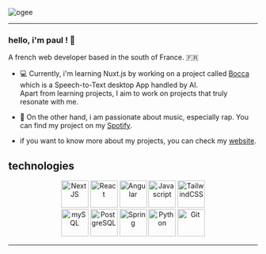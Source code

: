 
![ogee](https://github.com/user-attachments/assets/7d4665fc-df04-4674-8a3c-fd91bc59c62d)

---


### hello, i'm paul ! 🌻

A french web developer based in the south of France. :fr:
- 💻 Currently, i'm learning Nuxt.js by working on a project called [Bocca](https://bocca.dev) which is a Speech-to-Text desktop App handled by AI. <br> Apart from learning projects, I aim to work on projects that truly resonate with me.
- 🎵 On the other hand, i am passionate about music, especially rap. You can find my project on my [Spotify](https://open.spotify.com/artist/1QPBg1Edvg3dd0IudyCXBS).

- if you want to know more about my projects, you can check my [website](https://www.paulmarniquet.fr/).

## technologies
<p align="center">
      <img src="https://www.vectorlogo.zone/logos/nextjs/nextjs-icon.svg" alt="NextJS" width="55" height="55"/>
      <img src="https://www.vectorlogo.zone/logos/reactjs/reactjs-icon.svg" alt="React" width="55" height="55"/>
      <img src="https://www.vectorlogo.zone/logos/angular/angular-icon.svg" alt="Angular" width="55" height="55"/>
      <img src="https://upload.vectorlogo.zone/logos/javascript/images/239ec8a4-163e-4792-83b6-3f6d96911757.svg" alt="Javascript" width="55" height="55"/>
      <img src="https://www.vectorlogo.zone/logos/tailwindcss/tailwindcss-icon.svg" alt="TailwindCSS" width="55" height="55">
      <br>
      <img src="https://www.svgrepo.com/show/354099/mysql.svg" alt="mySQL" width="55" height="55">
      <img src="https://www.vectorlogo.zone/logos/postgresql/postgresql-icon.svg" alt="PostgreSQL" width="55" height="55"/>
      <img src="https://www.vectorlogo.zone/logos/springio/springio-icon.svg" alt="Spring" width="55" height="55"/>
      <img src="https://www.vectorlogo.zone/logos/python/python-icon.svg" alt="Python" width="55" height="55"/> 
      <img src="https://upload.wikimedia.org/wikipedia/commons/thumb/3/3f/Git_icon.svg/1200px-Git_icon.svg.png" alt="Git" width="55" height="55"/>
</p>

---



